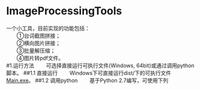ImageProcessingTools
==========================================================
一个小工具，目前实现的功能包括：  
&emsp;&emsp;①台词截图拼接；  
&emsp;&emsp;②横向图片拼接；  
&emsp;&emsp;③批量解压缩；  
&emsp;&emsp;④图片转pdf文件。  
#1.运行方法
&emsp;&emsp;可选择直接运行可执行文件(Windows, 64bit)或通过调用python脚本。
##1.1 直接运行 
&emsp;&emsp;Windows下可直接运行dist/下的可执行文件[Main.exe](https://github.com/zhaoxrthu/ImageProcessingTools/blob/main/dist/Main.exe)。
##1.2 调用python
&emsp;&emsp;基于Python 2.7编写，可使用下列

